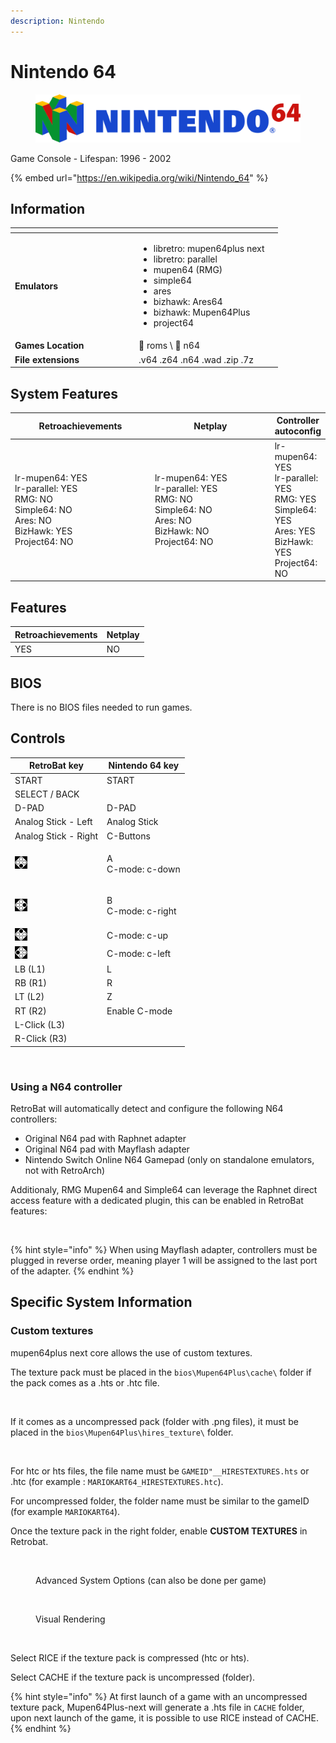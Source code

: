 ```yaml
---
description: Nintendo
---
```


# Nintendo 64

<div align="left">

<figure><img src="https://raw.githubusercontent.com/fabricecaruso/es-theme-carbon/master/art/logos/n64.svg" alt=""><figcaption></figcaption></figure>

</div>

Game Console - Lifespan: 1996 - 2002

{% embed url="https://en.wikipedia.org/wiki/Nintendo_64" %}

## Information

<table data-header-hidden><thead><tr><th width="184"></th><th></th><th data-hidden></th></tr></thead><tbody><tr><td><strong>Emulators</strong></td><td><ul><li>libretro: mupen64plus next</li><li>libretro: parallel</li><li>mupen64 (RMG)</li><li>simple64</li><li>ares</li><li>bizhawk: Ares64</li><li>bizhawk: Mupen64Plus</li><li>project64</li></ul></td><td></td></tr><tr><td><strong>Games Location</strong></td><td><span data-gb-custom-inline data-tag="emoji" data-code="1f4c1">📁</span> roms \ <span data-gb-custom-inline data-tag="emoji" data-code="1f4c2">📂</span> n64</td><td></td></tr><tr><td><strong>File extensions</strong></td><td>.v64 .z64 .n64 .wad .zip .7z </td><td></td></tr></tbody></table>

## System Features

<table><thead><tr><th width="256">Retroachievements</th><th width="243">Netplay</th><th>Controller autoconfig</th></tr></thead><tbody><tr><td>lr-mupen64: YES<br>lr-parallel: YES<br>RMG: NO<br>Simple64: NO<br>Ares: NO<br>BizHawk: YES<br>Project64: NO</td><td>lr-mupen64: YES<br>lr-parallel: YES<br>RMG: NO<br>Simple64: NO<br>Ares: NO<br>BizHawk: NO<br>Project64: NO</td><td>lr-mupen64: YES<br>lr-parallel: YES<br>RMG: YES<br>Simple64: YES<br>Ares: YES<br>BizHawk: YES<br>Project64: NO</td></tr></tbody></table>

## Features

| Retroachievements | Netplay |
| ----------------- | ------- |
| YES               | NO      |

## BIOS

There is no BIOS files needed to run games.

## Controls

| RetroBat key                                                                       | Nintendo 64 key             |
| ---------------------------------------------------------------------------------- | --------------------------- |
| START                                                                              | START                       |
| SELECT / BACK                                                                      |                             |
| D-PAD                                                                              | D-PAD                       |
| Analog Stick - Left                                                                | Analog Stick                |
| Analog Stick - Right                                                               | C-Buttons                   |
| ![A](<../../../../.gitbook/assets/image (27).png>)                                 | <p>A<br>C-mode: c-down</p>  |
| ![B](<../../../../.gitbook/assets/image (13).png>)                                 | <p>B<br>C-mode: c-right</p> |
| <img src="../../../../.gitbook/assets/image (47).png" alt="" data-size="original"> | C-mode: c-up                |
| <img src="../../../../.gitbook/assets/image (45).png" alt="" data-size="line">     | C-mode: c-left              |
| LB (L1)                                                                            | L                           |
| RB (R1)                                                                            | R                           |
| LT (L2)                                                                            | Z                           |
| RT (R2)                                                                            | Enable C-mode               |
| L-Click (L3)                                                                       |                             |
| R-Click (R3)                                                                       |                             |

<div align="left">

<figure><img src="https://i.imgur.com/NZ91mQ9.png" alt=""><figcaption></figcaption></figure>

</div>

### Using a N64 controller

RetroBat will automatically detect and configure the following N64 controllers:

* Original N64 pad with Raphnet adapter
* Original N64 pad with Mayflash adapter
* Nintendo Switch Online N64 Gamepad (only on standalone emulators, not with RetroArch)

Additionaly, RMG Mupen64 and Simple64 can leverage the Raphnet direct access feature with a dedicated plugin, this can be enabled in RetroBat features:

<div align="left">

<figure><img src="https://i.imgur.com/q5F7GM3.png" alt=""><figcaption></figcaption></figure>

</div>

{% hint style="info" %}
When using Mayflash adapter, controllers must be plugged in reverse order, meaning player 1 will be assigned to the last port of the adapter.
{% endhint %}

## Specific System Information

### Custom textures

mupen64plus next core allows the use of custom textures.

The texture pack must be placed in the `bios\Mupen64Plus\cache\` folder if the pack comes as a .hts or .htc file.

<div align="left">

<figure><img src="https://i.imgur.com/H878WjR.png" alt=""><figcaption></figcaption></figure>

</div>

If it comes as a uncompressed pack (folder with .png files), it must be placed in the `bios\Mupen64Plus\hires_texture\` folder.

<div align="left">

<figure><img src="https://i.imgur.com/1sqG9H4.png" alt=""><figcaption></figcaption></figure>

</div>

For htc or hts files, the file name must be `GAMEID"__HIRESTEXTURES.hts` or .htc (for example : `MARIOKART64_HIRESTEXTURES.htc`).

For uncompressed folder, the folder name must be similar to the gameID (for example  `MARIOKART64`).

Once the texture pack in the right folder, enable **CUSTOM TEXTURES** in Retrobat.

<div align="left">

<figure><img src="https://i.imgur.com/jBt3sjA.png" alt=""><figcaption><p>Advanced System Options (can also be done per game)</p></figcaption></figure>

</div>

<div align="left">

<figure><img src="https://i.imgur.com/hzikBUa.png" alt=""><figcaption><p>Visual Rendering</p></figcaption></figure>

</div>

<div align="left">

<figure><img src="https://i.imgur.com/TXJ3fti.png" alt=""><figcaption></figcaption></figure>

</div>

Select RICE if the texture pack is compressed (htc or hts).&#x20;

Select CACHE if the texture pack is uncompressed (folder).

{% hint style="info" %}
At first launch of a game with an uncompressed texture pack, Mupen64Plus-next will generate a .hts file in `CACHE` folder, upon next launch of the game, it is possible to use RICE instead of CACHE.
{% endhint %}
